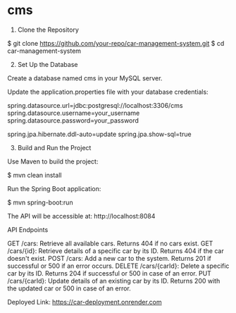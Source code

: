 # cms
1. Clone the Repository

 $ git clone https://github.com/your-repo/car-management-system.git
 $ cd car-management-system

2. Set Up the Database

Create a database named cms in your MySQL server.

Update the application.properties file with your database credentials:

spring.datasource.url=jdbc:postgresql://localhost:3306/cms
spring.datasource.username=your_username
spring.datasource.password=your_password

spring.jpa.hibernate.ddl-auto=update
spring.jpa.show-sql=true

3. Build and Run the Project

Use Maven to build the project:

  $ mvn clean install

Run the Spring Boot application:

  $ mvn spring-boot:run

The API will be accessible at: http://localhost:8084

API Endpoints 

GET /cars: Retrieve all available cars. Returns 404 if no cars exist.
GET /cars/{id}: Retrieve details of a specific car by its ID. Returns 404 if the car doesn't exist.
POST /cars: Add a new car to the system. Returns 201 if successful or 500 if an error occurs.
DELETE /cars/{carId}: Delete a specific car by its ID. Returns 204 if successful or 500 in case of an error.
PUT /cars/{carId}: Update details of an existing car by its ID. Returns 200 with the updated car or 500 in case of an error.

Deployed Link:
https://car-deployment.onrender.com
